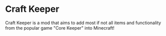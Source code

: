 # Craft Keeper
Craft Keeper is a mod that aims to add most if not all items and functionality from the popular game "Core Keeper" into Minecraft!
